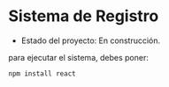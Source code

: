 <h1> Sistema de Registro</h1>

- Estado del proyecto: En construcción.

para ejecutar el sistema, debes poner:

```npm install react```
